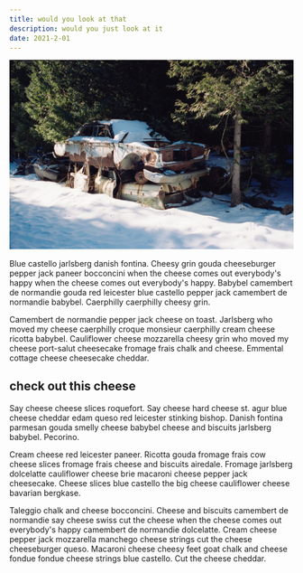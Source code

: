 ```yaml
---
title: would you look at that
description: would you just look at it
date: 2021-2-01
---
```


![the alt text](../images/snowImage.jpg)

Blue castello jarlsberg danish fontina. Cheesy grin gouda cheeseburger pepper jack paneer bocconcini when the cheese comes out everybody's happy when the cheese comes out everybody's happy. Babybel camembert de normandie gouda red leicester blue castello pepper jack camembert de normandie babybel. Caerphilly caerphilly cheesy grin.

Camembert de normandie pepper jack cheese on toast. Jarlsberg who moved my cheese caerphilly croque monsieur caerphilly cream cheese ricotta babybel. Cauliflower cheese mozzarella cheesy grin who moved my cheese port-salut cheesecake fromage frais chalk and cheese. Emmental cottage cheese cheesecake cheddar.

## check out this cheese

Say cheese cheese slices roquefort. Say cheese hard cheese st. agur blue cheese cheddar edam queso red leicester stinking bishop. Danish fontina parmesan gouda smelly cheese babybel cheese and biscuits jarlsberg babybel. Pecorino.

Cream cheese red leicester paneer. Ricotta gouda fromage frais cow cheese slices fromage frais cheese and biscuits airedale. Fromage jarlsberg dolcelatte cauliflower cheese brie macaroni cheese pepper jack cheesecake. Cheese slices blue castello the big cheese cauliflower cheese bavarian bergkase.

Taleggio chalk and cheese bocconcini. Cheese and biscuits camembert de normandie say cheese swiss cut the cheese when the cheese comes out everybody's happy camembert de normandie dolcelatte. Cream cheese pepper jack mozzarella manchego cheese strings cut the cheese cheeseburger queso. Macaroni cheese cheesy feet goat chalk and cheese fondue fondue cheese strings blue castello. Cut the cheese cheddar.
